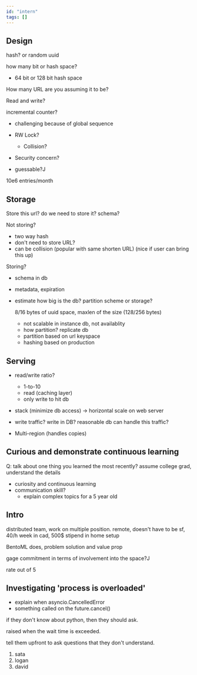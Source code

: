 ```yaml
---
id: "intern"
tags: []
---
```


## Design

hash? or random uuid

how many bit or hash space?

- 64 bit or 128 bit hash space

How many URL are you assuming it to be?

Read and write?

incremental counter?

- challenging because of global sequence
- RW Lock?
  - Collision?

- Security concern?
- guessable?J

10e6 entries/month

## Storage

Store this url? do we need to store it? schema?

Not storing?

- two way hash
- don't need to store URL?
- can be collision (popular with same shorten URL) (nice if user can bring this
  up)

Storing?

- schema in db
- metadata, expiration
- estimate how big is the db? partition scheme or storage?

  8/16 bytes of uuid space, maxlen of the size (128/256 bytes)
  - not scalable in instance db, not availablity
  - how partition? replicate db
  - partition based on url keyspace
  - hashing based on production

## Serving

- read/write ratio?
  - 1-to-10
  - read (caching layer)
  - only write to hit db

- stack (minimize db access) -> horizontal scale on web server
- write traffic? write in DB? reasonable db can handle this traffic?

- Multi-region (handles copies)

## Curious and demonstrate continuous learning

Q: talk about one thing you learned the most recently? assume college grad,
understand the details

- curiosity and continuous learning
- communication skill?
  - explain complex topics for a 5 year old

## Intro

distributed team, work on multiple position. remote, doesn't have to be sf, 40/h
week in cad, 500$ stipend in home setup

BentoML does, problem solution and value prop

gage commitment in terms of involvement into the space?J

rate out of 5

## Investigating 'process is overloaded'

- explain when asyncio.CancelledError
- something called on the future.cancel()

if they don't know about python, then they should ask.

raised when the wait time is exceeded.

tell them upfront to ask questions that they don't understand.

1. sata
2. logan
3. david

